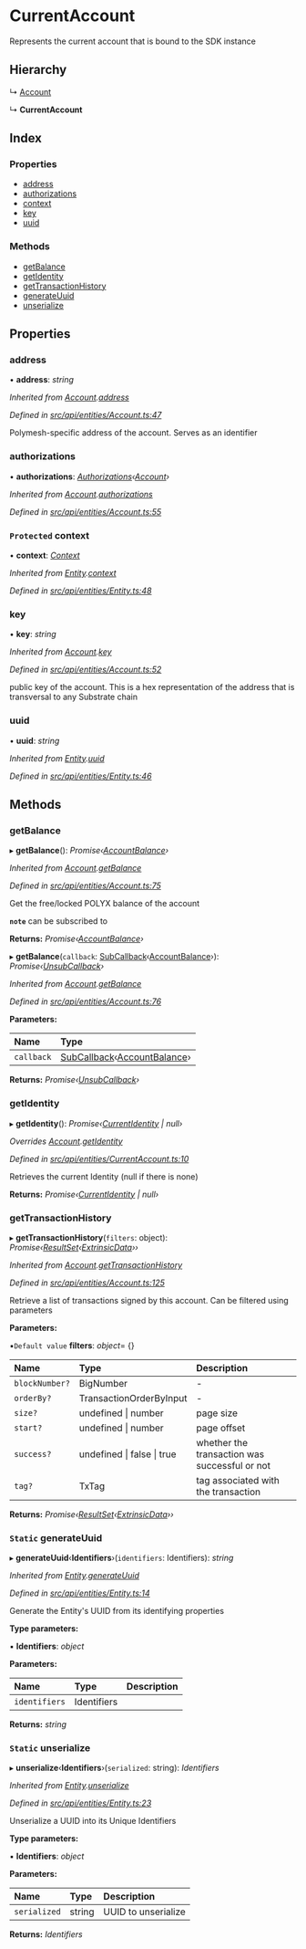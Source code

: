 # CurrentAccount

Represents the current account that is bound to the SDK instance

## Hierarchy

↳ [Account](account.md)

↳ **CurrentAccount**

## Index

### Properties

* [address](currentaccount.md#address)
* [authorizations](currentaccount.md#authorizations)
* [context](currentaccount.md#protected-context)
* [key](currentaccount.md#key)
* [uuid](currentaccount.md#uuid)

### Methods

* [getBalance](currentaccount.md#getbalance)
* [getIdentity](currentaccount.md#getidentity)
* [getTransactionHistory](currentaccount.md#gettransactionhistory)
* [generateUuid](currentaccount.md#static-generateuuid)
* [unserialize](currentaccount.md#static-unserialize)

## Properties

### address

• **address**: _string_

_Inherited from_ [_Account_](account.md)_._[_address_](account.md#address)

_Defined in_ [_src/api/entities/Account.ts:47_](https://github.com/PolymathNetwork/polymesh-sdk/blob/da32f46a/src/api/entities/Account.ts#L47)

Polymesh-specific address of the account. Serves as an identifier

### authorizations

• **authorizations**: [_Authorizations_](authorizations.md)_‹_[_Account_](account.md)_›_

_Inherited from_ [_Account_](account.md)_._[_authorizations_](account.md#authorizations)

_Defined in_ [_src/api/entities/Account.ts:55_](https://github.com/PolymathNetwork/polymesh-sdk/blob/da32f46a/src/api/entities/Account.ts#L55)

### `Protected` context

• **context**: [_Context_](context.md)

_Inherited from_ [_Entity_](entity.md)_._[_context_](entity.md#protected-context)

_Defined in_ [_src/api/entities/Entity.ts:48_](https://github.com/PolymathNetwork/polymesh-sdk/blob/da32f46a/src/api/entities/Entity.ts#L48)

### key

• **key**: _string_

_Inherited from_ [_Account_](account.md)_._[_key_](account.md#key)

_Defined in_ [_src/api/entities/Account.ts:52_](https://github.com/PolymathNetwork/polymesh-sdk/blob/da32f46a/src/api/entities/Account.ts#L52)

public key of the account. This is a hex representation of the address that is transversal to any Substrate chain

### uuid

• **uuid**: _string_

_Inherited from_ [_Entity_](entity.md)_._[_uuid_](entity.md#uuid)

_Defined in_ [_src/api/entities/Entity.ts:46_](https://github.com/PolymathNetwork/polymesh-sdk/blob/da32f46a/src/api/entities/Entity.ts#L46)

## Methods

### getBalance

▸ **getBalance**\(\): _Promise‹_[_AccountBalance_](../interfaces/accountbalance.md)_›_

_Inherited from_ [_Account_](account.md)_._[_getBalance_](account.md#getbalance)

_Defined in_ [_src/api/entities/Account.ts:75_](https://github.com/PolymathNetwork/polymesh-sdk/blob/da32f46a/src/api/entities/Account.ts#L75)

Get the free/locked POLYX balance of the account

**`note`** can be subscribed to

**Returns:** _Promise‹_[_AccountBalance_](../interfaces/accountbalance.md)_›_

▸ **getBalance**\(`callback`: [SubCallback](../globals.md#subcallback)‹[AccountBalance](../interfaces/accountbalance.md)›\): _Promise‹_[_UnsubCallback_](../globals.md#unsubcallback)_›_

_Inherited from_ [_Account_](account.md)_._[_getBalance_](account.md#getbalance)

_Defined in_ [_src/api/entities/Account.ts:76_](https://github.com/PolymathNetwork/polymesh-sdk/blob/da32f46a/src/api/entities/Account.ts#L76)

**Parameters:**

| Name | Type |
| :--- | :--- |
| `callback` | [SubCallback](../globals.md#subcallback)‹[AccountBalance](../interfaces/accountbalance.md)› |

**Returns:** _Promise‹_[_UnsubCallback_](../globals.md#unsubcallback)_›_

### getIdentity

▸ **getIdentity**\(\): _Promise‹_[_CurrentIdentity_](currentidentity.md) _\| null›_

_Overrides_ [_Account_](account.md)_._[_getIdentity_](account.md#getidentity)

_Defined in_ [_src/api/entities/CurrentAccount.ts:10_](https://github.com/PolymathNetwork/polymesh-sdk/blob/da32f46a/src/api/entities/CurrentAccount.ts#L10)

Retrieves the current Identity \(null if there is none\)

**Returns:** _Promise‹_[_CurrentIdentity_](currentidentity.md) _\| null›_

### getTransactionHistory

▸ **getTransactionHistory**\(`filters`: object\): _Promise‹_[_ResultSet_](../interfaces/resultset.md)_‹_[_ExtrinsicData_](../interfaces/extrinsicdata.md)_››_

_Inherited from_ [_Account_](account.md)_._[_getTransactionHistory_](account.md#gettransactionhistory)

_Defined in_ [_src/api/entities/Account.ts:125_](https://github.com/PolymathNetwork/polymesh-sdk/blob/da32f46a/src/api/entities/Account.ts#L125)

Retrieve a list of transactions signed by this account. Can be filtered using parameters

**Parameters:**

▪`Default value` **filters**: _object_= {}

| Name | Type | Description |
| :--- | :--- | :--- |
| `blockNumber?` | BigNumber | - |
| `orderBy?` | TransactionOrderByInput | - |
| `size?` | undefined \| number | page size |
| `start?` | undefined \| number | page offset |
| `success?` | undefined \| false \| true | whether the transaction was successful or not |
| `tag?` | TxTag | tag associated with the transaction |

**Returns:** _Promise‹_[_ResultSet_](../interfaces/resultset.md)_‹_[_ExtrinsicData_](../interfaces/extrinsicdata.md)_››_

### `Static` generateUuid

▸ **generateUuid**‹**Identifiers**›\(`identifiers`: Identifiers\): _string_

_Inherited from_ [_Entity_](entity.md)_._[_generateUuid_](entity.md#static-generateuuid)

_Defined in_ [_src/api/entities/Entity.ts:14_](https://github.com/PolymathNetwork/polymesh-sdk/blob/da32f46a/src/api/entities/Entity.ts#L14)

Generate the Entity's UUID from its identifying properties

**Type parameters:**

▪ **Identifiers**: _object_

**Parameters:**

| Name | Type | Description |
| :--- | :--- | :--- |
| `identifiers` | Identifiers |  |

**Returns:** _string_

### `Static` unserialize

▸ **unserialize**‹**Identifiers**›\(`serialized`: string\): _Identifiers_

_Inherited from_ [_Entity_](entity.md)_._[_unserialize_](entity.md#static-unserialize)

_Defined in_ [_src/api/entities/Entity.ts:23_](https://github.com/PolymathNetwork/polymesh-sdk/blob/da32f46a/src/api/entities/Entity.ts#L23)

Unserialize a UUID into its Unique Identifiers

**Type parameters:**

▪ **Identifiers**: _object_

**Parameters:**

| Name | Type | Description |
| :--- | :--- | :--- |
| `serialized` | string | UUID to unserialize |

**Returns:** _Identifiers_

